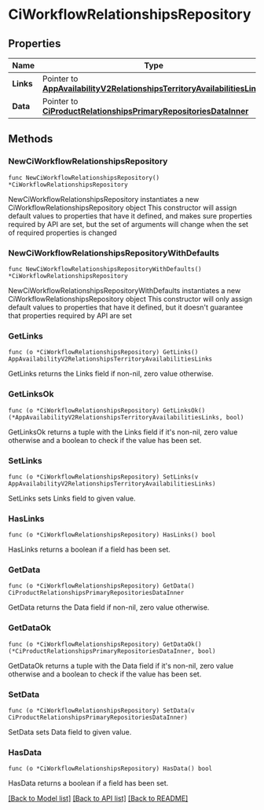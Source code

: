 # CiWorkflowRelationshipsRepository

## Properties

Name | Type | Description | Notes
------------ | ------------- | ------------- | -------------
**Links** | Pointer to [**AppAvailabilityV2RelationshipsTerritoryAvailabilitiesLinks**](AppAvailabilityV2RelationshipsTerritoryAvailabilitiesLinks.md) |  | [optional] 
**Data** | Pointer to [**CiProductRelationshipsPrimaryRepositoriesDataInner**](CiProductRelationshipsPrimaryRepositoriesDataInner.md) |  | [optional] 

## Methods

### NewCiWorkflowRelationshipsRepository

`func NewCiWorkflowRelationshipsRepository() *CiWorkflowRelationshipsRepository`

NewCiWorkflowRelationshipsRepository instantiates a new CiWorkflowRelationshipsRepository object
This constructor will assign default values to properties that have it defined,
and makes sure properties required by API are set, but the set of arguments
will change when the set of required properties is changed

### NewCiWorkflowRelationshipsRepositoryWithDefaults

`func NewCiWorkflowRelationshipsRepositoryWithDefaults() *CiWorkflowRelationshipsRepository`

NewCiWorkflowRelationshipsRepositoryWithDefaults instantiates a new CiWorkflowRelationshipsRepository object
This constructor will only assign default values to properties that have it defined,
but it doesn't guarantee that properties required by API are set

### GetLinks

`func (o *CiWorkflowRelationshipsRepository) GetLinks() AppAvailabilityV2RelationshipsTerritoryAvailabilitiesLinks`

GetLinks returns the Links field if non-nil, zero value otherwise.

### GetLinksOk

`func (o *CiWorkflowRelationshipsRepository) GetLinksOk() (*AppAvailabilityV2RelationshipsTerritoryAvailabilitiesLinks, bool)`

GetLinksOk returns a tuple with the Links field if it's non-nil, zero value otherwise
and a boolean to check if the value has been set.

### SetLinks

`func (o *CiWorkflowRelationshipsRepository) SetLinks(v AppAvailabilityV2RelationshipsTerritoryAvailabilitiesLinks)`

SetLinks sets Links field to given value.

### HasLinks

`func (o *CiWorkflowRelationshipsRepository) HasLinks() bool`

HasLinks returns a boolean if a field has been set.

### GetData

`func (o *CiWorkflowRelationshipsRepository) GetData() CiProductRelationshipsPrimaryRepositoriesDataInner`

GetData returns the Data field if non-nil, zero value otherwise.

### GetDataOk

`func (o *CiWorkflowRelationshipsRepository) GetDataOk() (*CiProductRelationshipsPrimaryRepositoriesDataInner, bool)`

GetDataOk returns a tuple with the Data field if it's non-nil, zero value otherwise
and a boolean to check if the value has been set.

### SetData

`func (o *CiWorkflowRelationshipsRepository) SetData(v CiProductRelationshipsPrimaryRepositoriesDataInner)`

SetData sets Data field to given value.

### HasData

`func (o *CiWorkflowRelationshipsRepository) HasData() bool`

HasData returns a boolean if a field has been set.


[[Back to Model list]](../README.md#documentation-for-models) [[Back to API list]](../README.md#documentation-for-api-endpoints) [[Back to README]](../README.md)



